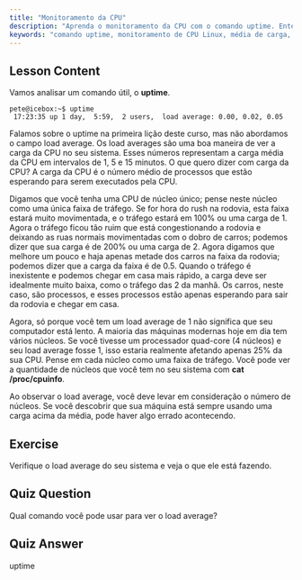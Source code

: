 ```yaml
---
title: "Monitoramento da CPU"
description: "Aprenda o monitoramento da CPU com o comando uptime. Entenda a média de carga, o uso da CPU e como interpretar o desempenho do sistema para iniciantes em Linux."
keywords: "comando uptime, monitoramento de CPU Linux, média de carga, desempenho do sistema, tutorial Linux, guia para iniciantes"
---
```


## Lesson Content

Vamos analisar um comando útil, o **uptime**.

```
pete@icebox:~$ uptime
 17:23:35 up 1 day,  5:59,  2 users,  load average: 0.00, 0.02, 0.05
```

Falamos sobre o uptime na primeira lição deste curso, mas não abordamos o campo load average. Os load averages são uma boa maneira de ver a carga da CPU no seu sistema. Esses números representam a carga média da CPU em intervalos de 1, 5 e 15 minutos. O que quero dizer com carga da CPU? A carga da CPU é o número médio de processos que estão esperando para serem executados pela CPU.

Digamos que você tenha uma CPU de núcleo único; pense neste núcleo como uma única faixa de tráfego. Se for hora do rush na rodovia, esta faixa estará muito movimentada, e o tráfego estará em 100% ou uma carga de 1. Agora o tráfego ficou tão ruim que está congestionando a rodovia e deixando as ruas normais movimentadas com o dobro de carros; podemos dizer que sua carga é de 200% ou uma carga de 2. Agora digamos que melhore um pouco e haja apenas metade dos carros na faixa da rodovia; podemos dizer que a carga da faixa é de 0.5. Quando o tráfego é inexistente e podemos chegar em casa mais rápido, a carga deve ser idealmente muito baixa, como o tráfego das 2 da manhã. Os carros, neste caso, são processos, e esses processos estão apenas esperando para sair da rodovia e chegar em casa.

Agora, só porque você tem um load average de 1 não significa que seu computador está lento. A maioria das máquinas modernas hoje em dia tem vários núcleos. Se você tivesse um processador quad-core (4 núcleos) e seu load average fosse 1, isso estaria realmente afetando apenas 25% da sua CPU. Pense em cada núcleo como uma faixa de tráfego. Você pode ver a quantidade de núcleos que você tem no seu sistema com **cat /proc/cpuinfo**.

Ao observar o load average, você deve levar em consideração o número de núcleos. Se você descobrir que sua máquina está sempre usando uma carga acima da média, pode haver algo errado acontecendo.

## Exercise

Verifique o load average do seu sistema e veja o que ele está fazendo.

## Quiz Question

Qual comando você pode usar para ver o load average?

## Quiz Answer

uptime
